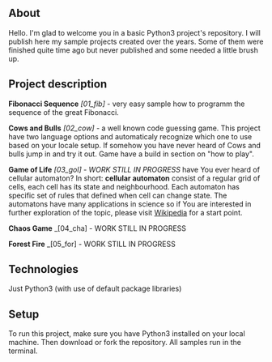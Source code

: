 ## About
Hello. I'm glad to welcome you in a basic Python3 project's repository.
I will publish here my sample projects created over the years. Some of them were finished quite time ago but never published and some needed a little brush up.

## Project description
__Fibonacci Sequence__ _[01_fib]_ - very easy sample how to programm the sequence of the great Fibonacci. 

__Cows and Bulls__ _[02_cow]_ - a well known code guessing game. This project have two language options and automaticaly recognize which one to use based on your locale setup.
If somehow you have never heard of Cows and bulls jump in and try it out. Game have a build in section on "how to play".

__Game of Life__ _[03_gol]_ - _WORK STILL IN PROGRESS_ have You ever heard of cellular automaton? In short: __cellular automaton__ consist of a regular grid of cells, each cell has its state and neighbourhood. Each automaton
has specific set of rules that defined when cell can change state. The automatons have many applications in science so if You are interested in further exploration of the topic, please visit [Wikipedia](https://en.wikipedia.org/wiki/Cellular_automaton) for a start point.

__Chaos Game__ _[04_cha] - WORK STILL IN PROGRESS

__Forest Fire__ _[05_for] - WORK STILL IN PROGRESS
	
## Technologies
Just Python3 (with use of default package libraries)
	
## Setup
To run this project, make sure you have Python3 installed on your local machine.
Then download or fork the repository. All samples run in the terminal.